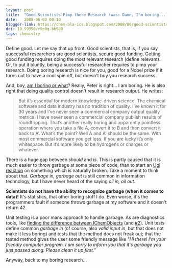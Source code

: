 ```yaml
---
layout: post
title:  "Good Scientists Pimp there Research (was: Damn, I'm boring...)"
date:   2008-06-03 00:10
blogger-link: https://chem-bla-ics.blogspot.com/2008/06/good-scientists-pimp-there-research-was.html
doi: 10.59350/r5p0q-bb580
tags: chemistry
---
```


Define good. Let me say that up front. Good scientists, that is, if you say successful researchers are good scientists, secure
good funding. Getting good funding requires doing the most relevant research (define relevant). Or, to put it bluntly, being a
successful researcher requires to pimp your research. Doing boring research is nice for you, good for a Nobel prize if it
turns out to have a cool spin off, but doesn't buy you research success.

And, boy, [am I boring or what](http://wwmm.ch.cam.ac.uk/blogs/murrayrust/?p=1130)?
Really, Peter is right... I am boring. He is also right that doing quality control doesn't result in research output. He writes:

> But it’s essential for modern knowledge-driven science. The chemical software and data industry has no tradition of quality.
> I’ve known it for 30 years and I’ve never seen a commercial company output quality metrics. I have never seen a commercial
> company publish results of roundtripping. That’s another really boring and apparently pointless operation where you take a
> file A, convert it to B and then convert it back to A’. What’s the point? Well A and A’ should be the same. With most
> commercial software you get loss. If you are lucky it’s only whitespace. But it’s more likely to be hydrogens or charges
> or whatever.

There is a huge gap between *should* and *is*. This is partly caused that it is much easier to throw garbage at some piece of
code, than to start an [Ugi reaction](http://usefulchem.blogspot.com/2008/05/not-ugi-product.html) on something which is
naturally broken. Take a moment to think about that. *Garbage in, garbage out* is still common in information technology,
but I have never heard of the saying *oil in, oil out*.

**Scientists do not have the ability to recognize garbage (when it comes to data)!** It's statistics, that other boring
stuff I do. Even worse, it's the programmers fault if someone throws garbage at my software and it doesn't return 42.

Unit testing is a poor mans approach to handle garbage. As are diagnostics tools, like
[finding the difference between IChemObjects](http://chem-bla-ics.blogspot.com/2008/06/finding-differences-between.html)
(and [#2](http://chem-bla-ics.blogspot.com/2008/06/finding-differences-between_03.html)). Unit tests define common
*garbage in* (of course, also *valid input in*, but that does not make it less boring) and tests that the method does
not freak out; that the tested method gives the user some friendly message like
*"Hi there! I'm your friendly computer program. I am sorry to inform you that it's garbage you just passed along. Please clean it up first."*

Anyway, back to my boring research...
